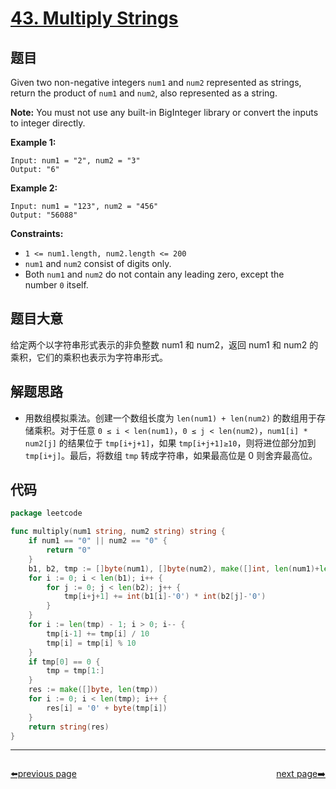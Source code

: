 # [43. Multiply Strings](https://leetcode.com/problems/multiply-strings/)


## 题目

Given two non-negative integers `num1` and `num2` represented as strings, return the product of `num1` and `num2`, also represented as a string.

**Note:** You must not use any built-in BigInteger library or convert the inputs to integer directly.

**Example 1:**

```
Input: num1 = "2", num2 = "3"
Output: "6"
```

**Example 2:**

```
Input: num1 = "123", num2 = "456"
Output: "56088"
```

**Constraints:**

- `1 <= num1.length, num2.length <= 200`
- `num1` and `num2` consist of digits only.
- Both `num1` and `num2` do not contain any leading zero, except the number `0` itself.

## 题目大意

给定两个以字符串形式表示的非负整数 num1 和 num2，返回 num1 和 num2 的乘积，它们的乘积也表示为字符串形式。

## 解题思路

- 用数组模拟乘法。创建一个数组长度为 `len(num1) + len(num2)` 的数组用于存储乘积。对于任意 `0 ≤ i < len(num1)`，`0 ≤ j < len(num2)`，`num1[i] * num2[j]` 的结果位于 `tmp[i+j+1]`，如果 `tmp[i+j+1]≥10`，则将进位部分加到 `tmp[i+j]`。最后，将数组 `tmp` 转成字符串，如果最高位是 0 则舍弃最高位。

## 代码

```go
package leetcode

func multiply(num1 string, num2 string) string {
	if num1 == "0" || num2 == "0" {
		return "0"
	}
	b1, b2, tmp := []byte(num1), []byte(num2), make([]int, len(num1)+len(num2))
	for i := 0; i < len(b1); i++ {
		for j := 0; j < len(b2); j++ {
			tmp[i+j+1] += int(b1[i]-'0') * int(b2[j]-'0')
		}
	}
	for i := len(tmp) - 1; i > 0; i-- {
		tmp[i-1] += tmp[i] / 10
		tmp[i] = tmp[i] % 10
	}
	if tmp[0] == 0 {
		tmp = tmp[1:]
	}
	res := make([]byte, len(tmp))
	for i := 0; i < len(tmp); i++ {
		res[i] = '0' + byte(tmp[i])
	}
	return string(res)
}
```



----------------------------------------------
<div style="display: flex;justify-content: space-between;align-items: center;">
<p><a href="https://books.halfrost.com/leetcode/ChapterFour/0001~0099/0042.Trapping-Rain-Water/">⬅️previous page</a></p>
<p><a href="https://books.halfrost.com/leetcode/ChapterFour/0001~0099/0045.Jump-Game-II/">next page➡️</a></p>
</div>
